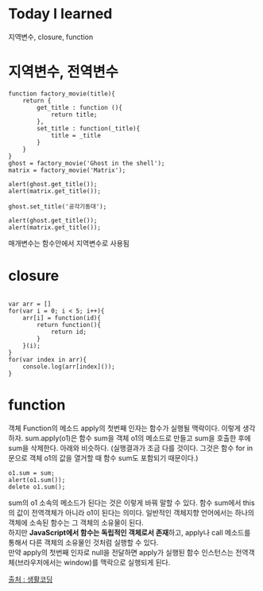 # Today I learned
지역변수, closure, function

# 지역변수, 전역변수
```
function factory_movie(title){
    return {
        get_title : function (){
            return title;
        },
        set_title : function(_title){
            title = _title
        }
    }
}
ghost = factory_movie('Ghost in the shell');
matrix = factory_movie('Matrix');
 
alert(ghost.get_title());
alert(matrix.get_title());
 
ghost.set_title('공각기동대');
 
alert(ghost.get_title());
alert(matrix.get_title());
```
매개변수는 함수안에서 지역변수로 사용됨

# closure
```

var arr = []
for(var i = 0; i < 5; i++){
	arr[i] = function(id){
		return function(){
			return id;
		}
	}(i);
}
for(var index in arr){
	console.log(arr[index]());
}
```


# function
객체 Function의 메소드 apply의 첫번째 인자는 함수가 실행될 맥락이다. 이렇게 생각하자. sum.apply(o1)은 함수 sum을 객체 o1의 메소드로 만들고 sum을 호출한 후에 sum을 삭제한다. 아래와 비슷하다. (실행결과가 조금 다를 것이다. 그것은 함수 for in문으로 객체 o1의 값을 열거할 때 함수 sum도 포함되기 때문이다.)
```	
o1.sum = sum;
alert(o1.sum());
delete o1.sum();
```
sum의 o1 소속의 메소드가 된다는 것은 이렇게 바꿔 말할 수 있다. 함수 sum에서 this의 값이 전역객체가 아니라 o1이 된다는 의미다. 일반적인 객체지향 언어에서는 하나의 객체에 소속된 함수는 그 객체의 소유물이 된다. <br>하지만 **JavaScript에서 함수는 독립적인 객체로서 존재**하고, apply나 call 메소드를 통해서 다른 객체의 소유물인 것처럼 실행할 수 있다. 
<br>
만약 apply의 첫번째 인자로 null을 전달하면 apply가 실행된 함수 인스턴스는 전역객체(브라우저에서는 window)를 맥락으로 실행되게 된다.

[출처 : 생활코딩](https://www.opentutorials.org/course/743/6550)
